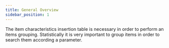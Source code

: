```yaml
---
title: General Overview
sidebar_position: 1
---
```


The item characteristics insertion table is necessary in order to perform an items grouping. Statistically it is very important to group items in order to search them according a parameter.






